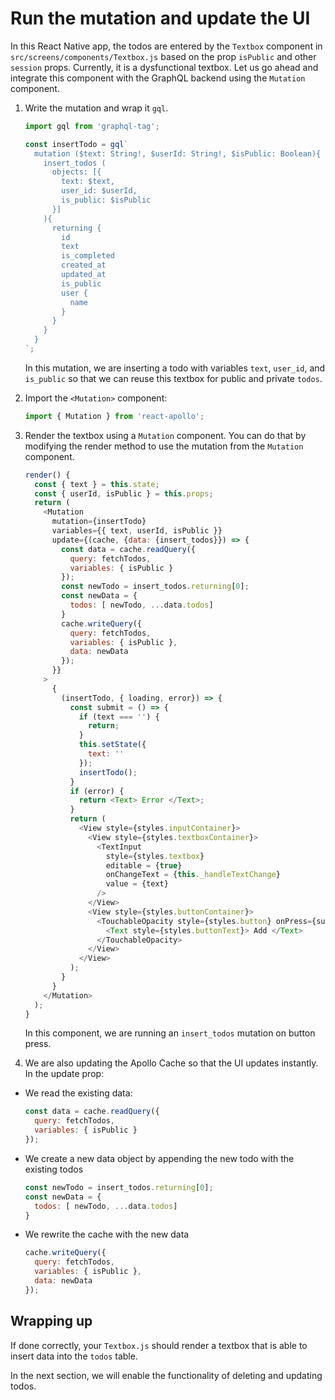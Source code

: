 # Run the mutation and update the UI

In this React Native app, the todos are entered by the `Textbox` component in `src/screens/components/Textbox.js` based on the prop `isPublic` and other `session` props. Currently, it is a dysfunctional textbox. Let us go ahead and integrate this component with the GraphQL backend using the `Mutation` component.


1. Write the mutation and wrap it `gql`.

    ```js
    import gql from 'graphql-tag';

    const insertTodo = gql`
      mutation ($text: String!, $userId: String!, $isPublic: Boolean){
        insert_todos (
          objects: [{
            text: $text,
            user_id: $userId,
            is_public: $isPublic
          }]
        ){
          returning {
            id
            text
            is_completed
            created_at
            updated_at
            is_public
            user {
              name
            }
          }
        }
      }
    `;
    ```

    In this mutation, we are inserting a todo with variables `text`, `user_id`, and `is_public`  so that we can reuse this textbox for public and private `todos`.

2. Import the `<Mutation>` component:

    ```js
    import { Mutation } from 'react-apollo';
    ```

2. Render the textbox using a `Mutation` component. You can do that by modifying the render method to use the mutation from the `Mutation` component.


    ```js
    render() {
      const { text } = this.state;
      const { userId, isPublic } = this.props;
      return (
        <Mutation
          mutation={insertTodo}
          variables={{ text, userId, isPublic }}
          update={(cache, {data: {insert_todos}}) => {
            const data = cache.readQuery({
              query: fetchTodos,
              variables: { isPublic }
            });
            const newTodo = insert_todos.returning[0];
            const newData = {
              todos: [ newTodo, ...data.todos]
            }
            cache.writeQuery({
              query: fetchTodos,
              variables: { isPublic },
              data: newData
            });
          }}
        >
          {
            (insertTodo, { loading, error}) => {
              const submit = () => {
                if (text === '') {
                  return;
                }
                this.setState({
                  text: ''
                });
                insertTodo();
              }
              if (error) {
                return <Text> Error </Text>;
              }
              return (
                <View style={styles.inputContainer}>
                  <View style={styles.textboxContainer}>
                    <TextInput
                      style={styles.textbox}
                      editable = {true}
                      onChangeText = {this._handleTextChange}
                      value = {text}
                    />
                  </View>
                  <View style={styles.buttonContainer}>
                    <TouchableOpacity style={styles.button} onPress={submit} disabled={text === ''}>
                      <Text style={styles.buttonText}> Add </Text>
                    </TouchableOpacity>
                  </View>
                </View>
              );
            }
          }
        </Mutation>
      );
    }
    ```

   In this component, we are running an `insert_todos` mutation on button press.

3. We are also updating the Apollo Cache so that the UI updates instantly. In the update prop:

  - We read the existing data:
    
    ```js
    const data = cache.readQuery({
      query: fetchTodos,
      variables: { isPublic }
    });
    ``` 

  - We create a new data object by appending the new todo with the existing todos

    ```js
    const newTodo = insert_todos.returning[0];
    const newData = {
      todos: [ newTodo, ...data.todos]
    }
    ```

  - We rewrite the cache with the new data

    ```js
    cache.writeQuery({
      query: fetchTodos,
      variables: { isPublic },
      data: newData
    });
    ```
## Wrapping up

If done correctly, your `Textbox.js` should render a textbox that is able to insert data into the `todos` table.

In the next section, we will enable the functionality of deleting and updating todos.
